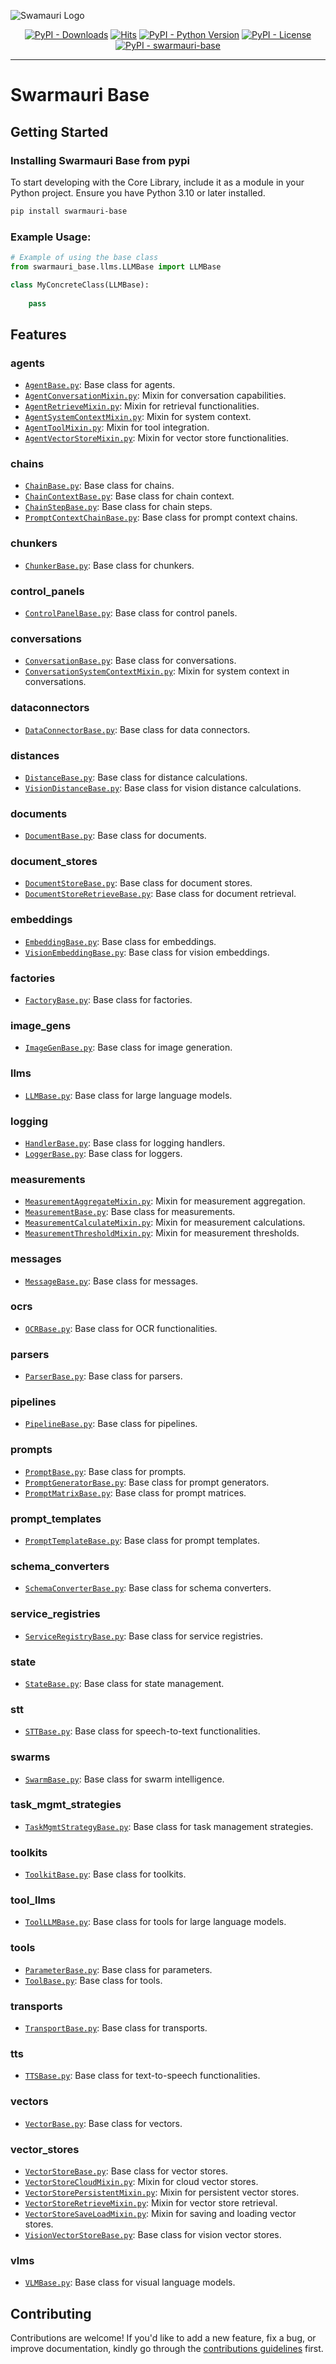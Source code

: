 
![Swamauri Logo](https://github.com/swarmauri/swarmauri-sdk/blob/3d4d1cfa949399d7019ae9d8f296afba773dfb7f/assets/swarmauri.brand.theme.svg)

<p align="center">
    <a href="https://pypi.org/project/swarmauri-base/">
        <img src="https://img.shields.io/pypi/dm/swarmauri-base" alt="PyPI - Downloads"/></a>
    <a href="https://hits.sh/github.com/swarmauri/swarmauri-sdk/tree/master/pkgs/base/">
        <img alt="Hits" src="https://hits.sh/github.com/swarmauri/swarmauri-sdk/tree/master/pkgs/base.svg"/></a>
    <a href="https://pypi.org/project/swarmauri-base/">
        <img src="https://img.shields.io/pypi/pyversions/swarmauri-base" alt="PyPI - Python Version"/></a>
    <a href="https://pypi.org/project/swarmauri-base/">
        <img src="https://img.shields.io/pypi/l/swarmauri-base" alt="PyPI - License"/></a>
    <a href="https://pypi.org/project/swarmauri-base/">
        <img src="https://img.shields.io/pypi/v/swarmauri-base?label=swarmauri-base&color=green" alt="PyPI - swarmauri-base"/></a>

</p>

---

# Swarmauri Base

## Getting Started

### Installing Swarmauri Base from pypi

To start developing with the Core Library, include it as a module in your Python project. Ensure you have Python 3.10 or later installed.

```sh
pip install swarmauri-base
```



### Example Usage:

```python
# Example of using the base class
from swarmauri_base.llms.LLMBase import LLMBase

class MyConcreteClass(LLMBase):
    
    pass
```

## Features

### agents
- [`AgentBase.py`](./swarmauri_base/agents/AgentBase.py): Base class for agents.
- [`AgentConversationMixin.py`](./swarmauri_base/agents/AgentConversationMixin.py): Mixin for conversation capabilities.
- [`AgentRetrieveMixin.py`](./swarmauri_base/agents/AgentRetrieveMixin.py): Mixin for retrieval functionalities.
- [`AgentSystemContextMixin.py`](./swarmauri_base/agents/AgentSystemContextMixin.py): Mixin for system context.
- [`AgentToolMixin.py`](./swarmauri_base/agents/AgentToolMixin.py): Mixin for tool integration.
- [`AgentVectorStoreMixin.py`](./swarmauri_base/agents/AgentVectorStoreMixin.py): Mixin for vector store functionalities.

### chains
- [`ChainBase.py`](./swarmauri_base/chains/ChainBase.py): Base class for chains.
- [`ChainContextBase.py`](./swarmauri_base/chains/ChainContextBase.py): Base class for chain context.
- [`ChainStepBase.py`](./swarmauri_base/chains/ChainStepBase.py): Base class for chain steps.
- [`PromptContextChainBase.py`](./swarmauri_base/chains/PromptContextChainBase.py): Base class for prompt context chains.

### chunkers
- [`ChunkerBase.py`](./swarmauri_base/chunkers/ChunkerBase.py): Base class for chunkers.

### control_panels
- [`ControlPanelBase.py`](./swarmauri_base/control_panels/ControlPanelBase.py): Base class for control panels.

### conversations
- [`ConversationBase.py`](./swarmauri_base/conversations/ConversationBase.py): Base class for conversations.
- [`ConversationSystemContextMixin.py`](./swarmauri_base/conversations/ConversationSystemContextMixin.py): Mixin for system context in conversations.

### dataconnectors
- [`DataConnectorBase.py`](./swarmauri_base/dataconnectors/DataConnectorBase.py): Base class for data connectors.

### distances
- [`DistanceBase.py`](./swarmauri_base/distances/DistanceBase.py): Base class for distance calculations.
- [`VisionDistanceBase.py`](./swarmauri_base/distances/VisionDistanceBase.py): Base class for vision distance calculations.

### documents
- [`DocumentBase.py`](./swarmauri_base/documents/DocumentBase.py): Base class for documents.

### document_stores
- [`DocumentStoreBase.py`](./swarmauri_base/document_stores/DocumentStoreBase.py): Base class for document stores.
- [`DocumentStoreRetrieveBase.py`](./swarmauri_base/document_stores/DocumentStoreRetrieveBase.py): Base class for document retrieval.

### embeddings
- [`EmbeddingBase.py`](./swarmauri_base/embeddings/EmbeddingBase.py): Base class for embeddings.
- [`VisionEmbeddingBase.py`](./swarmauri_base/embeddings/VisionEmbeddingBase.py): Base class for vision embeddings.

### factories
- [`FactoryBase.py`](./swarmauri_base/factories/FactoryBase.py): Base class for factories.

### image_gens
- [`ImageGenBase.py`](./swarmauri_base/image_gens/ImageGenBase.py): Base class for image generation.

### llms
- [`LLMBase.py`](./swarmauri_base/llms/LLMBase.py): Base class for large language models.

### logging
- [`HandlerBase.py`](./swarmauri_base/logging/HandlerBase.py): Base class for logging handlers.
- [`LoggerBase.py`](./swarmauri_base/logging/LoggerBase.py): Base class for loggers.

### measurements
- [`MeasurementAggregateMixin.py`](./swarmauri_base/measurements/MeasurementAggregateMixin.py): Mixin for measurement aggregation.
- [`MeasurementBase.py`](./swarmauri_base/measurements/MeasurementBase.py): Base class for measurements.
- [`MeasurementCalculateMixin.py`](./swarmauri_base/measurements/MeasurementCalculateMixin.py): Mixin for measurement calculations.
- [`MeasurementThresholdMixin.py`](./swarmauri_base/measurements/MeasurementThresholdMixin.py): Mixin for measurement thresholds.

### messages
- [`MessageBase.py`](./swarmauri_base/messages/MessageBase.py): Base class for messages.

### ocrs
- [`OCRBase.py`](./swarmauri_base/ocrs/OCRBase.py): Base class for OCR functionalities.

### parsers
- [`ParserBase.py`](./swarmauri_base/parsers/ParserBase.py): Base class for parsers.

### pipelines
- [`PipelineBase.py`](./swarmauri_base/pipelines/PipelineBase.py): Base class for pipelines.

### prompts
- [`PromptBase.py`](./swarmauri_base/prompts/PromptBase.py): Base class for prompts.
- [`PromptGeneratorBase.py`](./swarmauri_base/prompts/PromptGeneratorBase.py): Base class for prompt generators.
- [`PromptMatrixBase.py`](./swarmauri_base/prompts/PromptMatrixBase.py): Base class for prompt matrices.

### prompt_templates
- [`PromptTemplateBase.py`](./swarmauri_base/prompt_templates/PromptTemplateBase.py): Base class for prompt templates.

### schema_converters
- [`SchemaConverterBase.py`](./swarmauri_base/schema_converters/SchemaConverterBase.py): Base class for schema converters.

### service_registries
- [`ServiceRegistryBase.py`](./swarmauri_base/service_registries/ServiceRegistryBase.py): Base class for service registries.

### state
- [`StateBase.py`](./swarmauri_base/state/StateBase.py): Base class for state management.

### stt
- [`STTBase.py`](./swarmauri_base/stt/STTBase.py): Base class for speech-to-text functionalities.

### swarms
- [`SwarmBase.py`](./swarmauri_base/swarms/SwarmBase.py): Base class for swarm intelligence.

### task_mgmt_strategies
- [`TaskMgmtStrategyBase.py`](./swarmauri_base/task_mgmt_strategies/TaskMgmtStrategyBase.py): Base class for task management strategies.

### toolkits
- [`ToolkitBase.py`](./swarmauri_base/toolkits/ToolkitBase.py): Base class for toolkits.

### tool_llms
- [`ToolLLMBase.py`](./swarmauri_base/tool_llms/ToolLLMBase.py): Base class for tools for large language models.

### tools
- [`ParameterBase.py`](./swarmauri_base/tools/ParameterBase.py): Base class for parameters.
- [`ToolBase.py`](./swarmauri_base/tools/ToolBase.py): Base class for tools.

### transports
- [`TransportBase.py`](./swarmauri_base/transports/TransportBase.py): Base class for transports.

### tts
- [`TTSBase.py`](./swarmauri_base/tts/TTSBase.py): Base class for text-to-speech functionalities.

### vectors
- [`VectorBase.py`](./swarmauri_base/vectors/VectorBase.py): Base class for vectors.

### vector_stores
- [`VectorStoreBase.py`](./swarmauri_base/vector_stores/VectorStoreBase.py): Base class for vector stores.
- [`VectorStoreCloudMixin.py`](./swarmauri_base/vector_stores/VectorStoreCloudMixin.py): Mixin for cloud vector stores.
- [`VectorStorePersistentMixin.py`](./swarmauri_base/vector_stores/VectorStorePersistentMixin.py): Mixin for persistent vector stores.
- [`VectorStoreRetrieveMixin.py`](./swarmauri_base/vector_stores/VectorStoreRetrieveMixin.py): Mixin for vector store retrieval.
- [`VectorStoreSaveLoadMixin.py`](./swarmauri_base/vector_stores/VectorStoreSaveLoadMixin.py): Mixin for saving and loading vector stores.
- [`VisionVectorStoreBase.py`](./swarmauri_base/vector_stores/VisionVectorStoreBase.py): Base class for vision vector stores.

### vlms
- [`VLMBase.py`](./swarmauri_base/vlms/VLMBase.py): Base class for visual language models.


## Contributing

Contributions are welcome! If you'd like to add a new feature, fix a bug, or improve documentation, kindly go through the [contributions guidelines](https://github.com/swarmauri/swarmauri-sdk/blob/master/contributing.md) first.
